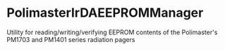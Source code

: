 # PolimasterIrDAEEPROMManager
Utility for reading/writing/verifying EEPROM contents of the Polimaster's PM1703 and PM1401 series radiation pagers
